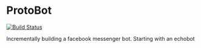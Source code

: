 # ProtoBot
[![Build Status](https://travis-ci.org/khalidative-tech/ProtoBot.svg?branch=master)](https://travis-ci.org/khalidative-tech/ProtoBot)

Incrementally building a facebook messenger bot. Starting with an echobot
